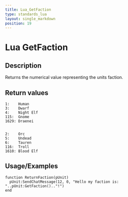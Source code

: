 ```yaml
---
title: Lua_GetFaction
type: standards_lua
layout: single_markdown
position: 19
---
```


# Lua GetFaction

## Description

Returns the numerical value representing the units faction.

## Return values

```
1:    Human
3:    Dwarf
4:    Night Elf
115:  Gnome
1629: Draenei


2:    Orc
5:    Undead
6:    Tauren
116:  Troll
1610: Blood Elf
```

## Usage/Examples

```
function ReturnFaction(pUnit)
  pUnit:SendChatMessage(12, 0, "Hello my faction is: "..pUnit:GetFaction().."!")
end
```